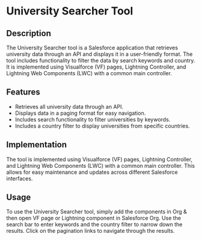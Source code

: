 # University Searcher Tool

## Description
The University Searcher tool is a Salesforce application that retrieves university data through an API and displays it in a user-friendly format. The tool includes functionality to filter the data by search keywords and country. It is implemented using Visualforce (VF) pages, Lightning Controller, and Lightning Web Components (LWC) with a common main controller.

## Features
- Retrieves all university data through an API.
- Displays data in a paging format for easy navigation.
- Includes search functionality to filter universities by keywords.
- Includes a country filter to display universities from specific countries.

## Implementation
The tool is implemented using Visualforce (VF) pages, Lightning Controller, and Lightning Web Components (LWC) with a common main controller. This allows for easy maintenance and updates across different Salesforce interfaces.

## Usage
To use the University Searcher tool, simply add the components in Org & then open VF page or Lightning component in Salesforce Org. Use the search bar to enter keywords and the country filter to narrow down the results. Click on the pagination links to navigate through the results.
